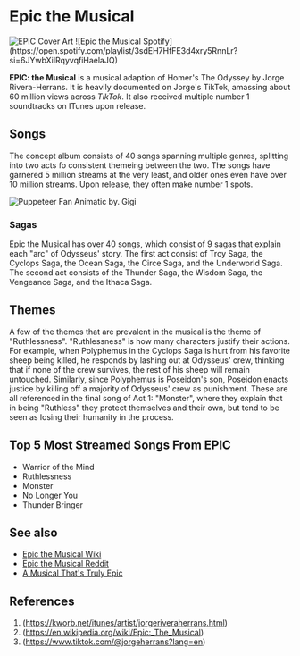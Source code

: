 # Epic the Musical
<img src="https://static.wikia.nocookie.net/epicthemusical/images/3/3e/Epic_The_Musical_Album_Cover.png/revision/latest?cb=20241230083621" alt="EPIC Cover Art" />
![Epic the Musical Spotify](https://open.spotify.com/playlist/3sdEH7HfFE3d4xry5RnnLr?si=6JYwbXiIRqyvqfiHaelaJQ)

**EPIC: the Musical** is a musical adaption of Homer's The Odyssey by Jorge Rivera-Herrans. It is heavily documented on Jorge's TikTok, amassing about 60 million views across *TikTok*. It also received multiple number 1 soundtracks on ITunes upon release.


## Songs
The concept album consists of 40 songs spanning multiple genres, splitting into two acts fo consistent themeing between the two. The songs have garnered 5 million streams at the very least, and older ones even have over 10 million streams. Upon release, they often make number 1 spots. 

<img src="https://i.ytimg.com/vi/tso8nSWnENM/maxresdefault.jpg" alt="Puppeteer Fan Animatic by. Gigi" />

### Sagas
Epic the Musical has over 40 songs, which consist of 9 sagas that explain each "arc" of Odysseus' story. The first act consist of Troy Saga, the Cyclops Saga, the Ocean Saga, the Circe Saga, and the Underworld Saga. The second act consists of the Thunder Saga, the Wisdom Saga, the Vengeance Saga, and the Ithaca Saga.

## Themes
A few of the themes that are prevalent in the musical is the theme of "Ruthlessness". "Ruthlessness" is how many characters justify their actions. For example, when Polyphemus in the Cyclops Saga is hurt from his favorite sheep being killed, he responds by lashing out at Odysseus' crew, thinking that if none of the crew survives, the rest of his sheep will remain untouched. Similarly, since Polyphemus is Poseidon's son, Poseidon enacts justice by killing off a majority of Odysseus' crew as punishment. These are all referenced in the final song of Act 1: "Monster", where they explain that in being "Ruthless" they protect themselves and their own, but tend to be seen as losing their humanity in the process.

## Top 5 Most Streamed Songs From EPIC
<body>
    <ul>
        <li>Warrior of the Mind</li>
        <li>Ruthlessness</li>
        <li>Monster</li>
        <li>No Longer You</li>
        <li>Thunder Bringer</li>
    </ul>
</body>


## See also
- [Epic the Musical Wiki](https://static.wikia.nocookie.net/epicthemusical/images/3/3e/Epic_The_Musical_Album_Cover.png/revision/latest?cb=20241230083621)
- [Epic the Musical Reddit](https://www.reddit.com/r/Epicthemusical/comments/1hngvv6/epic_is_all_over_the_itunes_top_soundtrack_chart/)
- [A Musical That's Truly Epic](https://youtu.be/aHhFybpzu1U?si=WGWHMtfAHBNFbR6E)

## References
1. (https://kworb.net/itunes/artist/jorgeriveraherrans.html)
2. (https://en.wikipedia.org/wiki/Epic:_The_Musical)
3. (https://www.tiktok.com/@jorgeherrans?lang=en)
